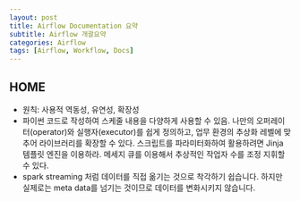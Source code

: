 ```yaml
---
layout: post
title: Airflow Documentation 요약
subtitle: Airflow 개괄요약
categories: Airflow
tags: [Airflow, Workflow, Docs]
---
```


## HOME

- 원칙: 사용적 역동성, 유연성, 확장성
- 파이썬 코드로 작성하여 스케줄 내용을 다양하게 사용할 수 있음. 나만의 오퍼레이터(operator)와 실행자(executor)를 쉽게 정의하고, 업무 환경의 추상화 레벨에 맞추어 라이브러리를 확장할 수 있다. 스크립트를 파라미터화하여 활용하려면 Jinja 템플릿 엔진을 이용하라. 메세지 큐를 이용해서 추상적인 작업자 수를 조정 지휘할 수 있다.
- spark streaming 처럼 데이터를 직접 옮기는 것으로 착각하기 쉽습니다. 하지만 실제로는 meta data를 넘기는 것이므로 데이터를 변화시키지 않습니다.



